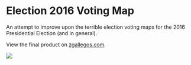 # Election 2016 Voting Map

An attempt to improve upon the terrible election voting maps for the 2016 Presidential Election (and in general).

View the final product on <a target="_blank" href="http://election-2016-map.zgallegos.com">zgallegos.com</a>.

<img src="https://github.com/zpgallegos/zgallegos/blob/master/election-2016-map/assets/svgUSMarkers.svg" />